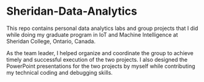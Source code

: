 # Sheridan-Data-Analytics
This repo contains personal data analytics labs and group projects that I did while doing my graduate program in IoT and Machine Intelligence at Sheridan College, Ontario, Canada.

As the team leader, I helped organize and coordinate the group to achieve timely and successful execution of the two projects. I also designed the PowerPoint presentations for the two projects by myself while contributing my technical coding and debugging skills.
